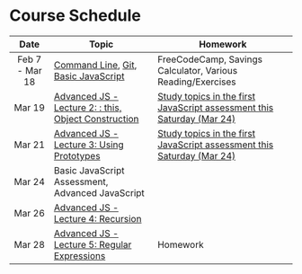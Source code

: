 # Course Schedule

|Date   | Topic  | Homework  |
|:---:|---|---|
| Feb 7 - Mar 18| [Command Line](lectures/02-command-line/README.md), [Git](lectures/03-source-control/README.md), [Basic JavaScript](lectures/04-javascript-basics/README.md)| FreeCodeCamp, Savings Calculator, Various Reading/Exercises|
|Mar 19| [Advanced JS - Lecture 2: : this, Object Construction](lectures/05-advanced-javascript/) |[Study topics in the first JavaScript assessment this Saturday (Mar 24)](assessment-js-git-topics.md)|
|Mar 21| [Advanced JS - Lecture 3: Using Prototypes](lectures/05-advanced-javascript/) |[Study topics in the first JavaScript assessment this Saturday (Mar 24)](assessment-js-git-topics.md)|
|Mar 24| Basic JavaScript Assessment, Advanced JavaScript||
|Mar 26| [Advanced JS - Lecture 4: Recursion](lectures/05-advanced-javascript/)||
|Mar 28| [Advanced JS - Lecture 5: Regular Expressions](lectures/05-advanced-javascript/)|Homework|
